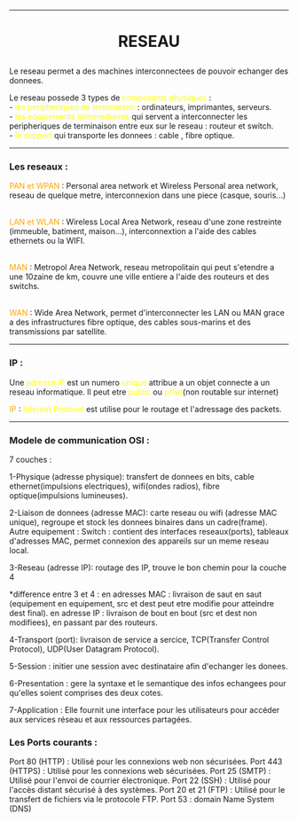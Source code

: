 <style>
r { color: red }
o { color: Orange }
y { color: Yellow }
g { color: LightGreen }
lb{ color: LightBlue }
</style>
---
# <p style="text-align: center">RESEAU</p>

Le reseau permet a des machines interconnectees de pouvoir echanger des donnees.

Le reseau possede 3 types de <y>composants physiques</y> :
<br>-	<y>les peripheriques de terminaison</y> : ordinateurs, imprimantes, serveurs.
<br>-	<y>les equipements intermediaires</y> qui servent a interconnecter les peripheriques de terminaison entre eux sur le reseau : routeur et switch.
<br>-	<y>le support</y> qui transporte les donnees : cable , fibre optique.

---
### Les reseaux :
<o>PAN et WPAN</o> : Personal area network et Wireless Personal area network, reseau de quelque metre, interconnexion dans une piece (casque, souris...) 

<br><o>LAN et WLAN</o> : Wireless Local Area Network, reseau d'une zone restreinte (immeuble, batiment, maison...), interconnextion a l'aide des cables ethernets ou la WIFI.

<br><o>MAN</o> : Metropol Area Network, reseau metropolitain qui peut s'etendre a une 10zaine de km, couvre une ville entiere a l'aide des routeurs et des switchs.

<br><o>WAN</o> : Wide Area Network, permet d'interconnecter les LAN ou MAN grace a des infrastructures fibre optique, des cables sous-marins et des transmissions par satellite.

---

### IP : 

Une <y>adresse IP</y> est un numero <y>unique</y> attribue a un objet connecte a un reseau informatique. Il peut etre <y>public</y> ou <y>prive</y>(non routable sur internet) </g>

<o>IP</o> : <y>Internet Protocol</y> est utilise pour le routage et l'adressage des packets. 

---

### Modele de communication OSI :

7 couches : 

1-Physique (adresse physique): transfert de donnees en bits, cable ethernet(impulsions electriques), wifi(ondes radios), fibre optique(impulsions lumineuses).

2-Liaison de donnees (adresse MAC): carte reseau ou wifi (adresse MAC unique), regroupe et stock les donnees binaires dans un cadre(frame). Autre equipement : Switch : contient des interfaces reseaux(ports), tableaux d'adresses MAC, permet connexion des appareils sur un meme reseau local.

3-Reseau (adresse IP): routage des IP, trouve le bon chemin pour la couche 4

*difference entre 3 et 4 :
en adresses MAC : livraison de saut en saut (equipement en equipement, src et dest peut etre modifie pour atteindre dest final).
en adresse IP : livraison de bout en bout (src et dest non modifiees), en passant par des routeurs.

4-Transport (port): livraison de service a sercice, TCP(Transfer Control Protocol), UDP(User Datagram Protocol).

5-Session : initier une session avec destinataire afin d'echanger les donees.

6-Presentation : gere la syntaxe et le semantique des infos echangees pour qu'elles soient comprises des deux cotes.

7-Application : Elle fournit une interface pour les utilisateurs pour accéder aux services réseau et aux ressources partagées.


### Les Ports courants :

Port 80 (HTTP) : Utilisé pour les connexions web non sécurisées.
Port 443 (HTTPS) : Utilisé pour les connexions web sécurisées.
Port 25 (SMTP) : Utilisé pour l'envoi de courrier électronique.
Port 22 (SSH) : Utilisé pour l'accès distant sécurisé à des systèmes.
Port 20 et 21 (FTP) : Utilisé pour le transfert de fichiers via le protocole FTP.
Port 53 : domain Name System (DNS)